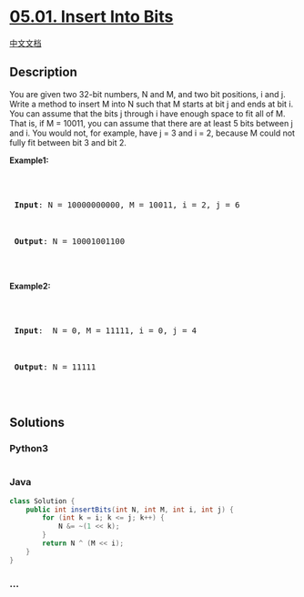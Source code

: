 # [05.01. Insert Into Bits](https://leetcode.cn/problems/insert-into-bits-lcci)

[中文文档](/lcci/05.01.Insert%20Into%20Bits/README.md)

## Description

<p>You are given two 32-bit numbers, N and M, and two bit positions, i and j. Write a method to insert M into N such that M starts at bit j and ends at bit i. You can assume that the bits j through i have enough space to fit all of M. That is, if M = 10011, you can assume that there are at least 5 bits between j and i. You would not, for example, have j = 3 and i = 2, because M could not fully fit between bit 3 and bit 2.</p>

<p><strong>Example1:</strong></p>

<pre>



<strong> Input</strong>: N = 10000000000, M = 10011, i = 2, j = 6



<strong> Output</strong>: N = 10001001100



</pre>

<p><strong>Example2:</strong></p>

<pre>



<strong> Input</strong>:  N = 0, M = 11111, i = 0, j = 4



<strong> Output</strong>: N = 11111



</pre>

## Solutions

<!-- tabs:start -->

### **Python3**

```python


```

### **Java**

```java
class Solution {
    public int insertBits(int N, int M, int i, int j) {
        for (int k = i; k <= j; k++) {
            N &= ~(1 << k);
        }
        return N ^ (M << i);
    }
}
```

### **...**

```


```

<!-- tabs:end -->
